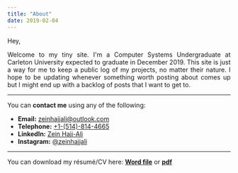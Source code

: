 ```yaml
---
title: "About"
date: 2019-02-04
---
```


<DIV align="justify">
Hey,

Welcome to my tiny site. I'm a Computer Systems Undergraduate at Carleton University expected to graduate in December 2019. This site is just a way for me to keep a public log of my projects, no matter their nature. I hope to be updating whenever something worth posting about comes up but I might end up with a backlog of posts that I want to get to. 

---

You can **contact me** using any of the following:

* **Email:** [zeinhajjali@outlook.com](mailto:zeinhajjali@outlook.com)
* **Telephone:** [+1-(514)-814-4665](tel:+15148144665)
* **LinkedIn:** [Zein Hajj-Ali](https://linkedin.com/in/zeinhajjali)
* **Instagram:** [@zeinhajjali](https://instagram.com/zeinhajjali)

---

You can download my résumé/CV here: [**Word file**](https://github.com/ZeinHajjAli/ZeinHajjAli.github.io/raw/master/media/resume/ZeinHajjAli-Resume.docx) or [**pdf**](https://github.com/ZeinHajjAli/ZeinHajjAli.github.io/raw/master/media/resume/ZeinHajjAli-Resume.pdf)

</DIV>
